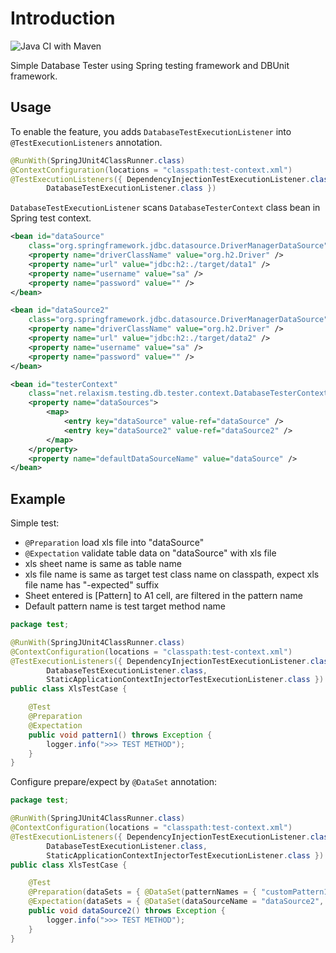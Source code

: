 # Introduction

![Java CI with Maven](https://github.com/seijikohara/simple-db-tester/workflows/Java%20CI%20with%20Maven/badge.svg)

Simple Database Tester using Spring testing framework and DBUnit framework.

## Usage

To enable the feature, you adds `DatabaseTestExecutionListener` into `@TestExecutionListeners` annotation.

```java
@RunWith(SpringJUnit4ClassRunner.class)
@ContextConfiguration(locations = "classpath:test-context.xml")
@TestExecutionListeners({ DependencyInjectionTestExecutionListener.class,
        DatabaseTestExecutionListener.class })
```

`DatabaseTestExecutionListener` scans `DatabaseTesterContext` class bean in Spring test context.

```xml
<bean id="dataSource"
	class="org.springframework.jdbc.datasource.DriverManagerDataSource">
	<property name="driverClassName" value="org.h2.Driver" />
	<property name="url" value="jdbc:h2:./target/data1" />
	<property name="username" value="sa" />
	<property name="password" value="" />
</bean>

<bean id="dataSource2"
	class="org.springframework.jdbc.datasource.DriverManagerDataSource">
	<property name="driverClassName" value="org.h2.Driver" />
	<property name="url" value="jdbc:h2:./target/data2" />
	<property name="username" value="sa" />
	<property name="password" value="" />
</bean>

<bean id="testerContext"
	class="net.relaxism.testing.db.tester.context.DatabaseTesterContext">
	<property name="dataSources">
		<map>
			<entry key="dataSource" value-ref="dataSource" />
			<entry key="dataSource2" value-ref="dataSource2" />
		</map>
	</property>
	<property name="defaultDataSourceName" value="dataSource" />
</bean>
```

## Example

Simple test:

* `@Preparation` load xls file into "dataSource"
* `@Expectation` validate table data on "dataSource" with xls file
* xls sheet name is same as table name
* xls file name is same as target test class name on classpath, expect xls file name has "-expected" suffix
* Sheet entered is [Pattern] to A1 cell, are filtered in the pattern name
* Default pattern name is test target method name

```java
package test;

@RunWith(SpringJUnit4ClassRunner.class)
@ContextConfiguration(locations = "classpath:test-context.xml")
@TestExecutionListeners({ DependencyInjectionTestExecutionListener.class,
		DatabaseTestExecutionListener.class,
		StaticApplicationContextInjectorTestExecutionListener.class })
public class XlsTestCase {

	@Test
	@Preparation
	@Expectation
	public void pattern1() throws Exception {
		logger.info(">>> TEST METHOD");
	}
}
```

Configure prepare/expect by `@DataSet` annotation:

```java
package test;

@RunWith(SpringJUnit4ClassRunner.class)
@ContextConfiguration(locations = "classpath:test-context.xml")
@TestExecutionListeners({ DependencyInjectionTestExecutionListener.class,
		DatabaseTestExecutionListener.class,
		StaticApplicationContextInjectorTestExecutionListener.class })
public class XlsTestCase {

	@Test
	@Preparation(dataSets = { @DataSet(patternNames = { "customPattern1", "customPattern2" }, dataSourceName = "dataSource2", resourceLocation = "classpath:test/XlsTestCase/XlsTestCase-dataSource2.xls") }, operation = Operation.CLEAN_INSERT)
	@Expectation(dataSets = { @DataSet(dataSourceName = "dataSource2", resourceLocation = "classpath:test/XlsTestCase/XlsTestCase-dataSource2-expected.xls") })
	public void dataSource2() throws Exception {
		logger.info(">>> TEST METHOD");
	}
}
```
